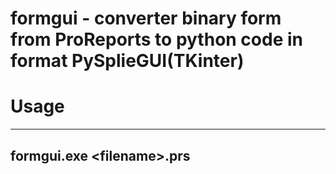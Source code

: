 # formgui - converter binary form from ProReports to python code in format PySplieGUI(TKinter)


# Usage

---
formgui.exe &#60;filename&#62;.prs
---
